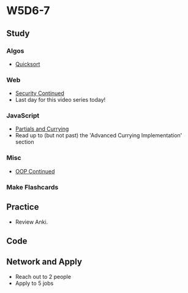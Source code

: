 # W5D6-7

## Study

### Algos 
- [Quicksort](https://www.geeksforgeeks.org/quick-sort/)

### Web
- [Security Continued](https://www.youtube.com/watch?v=zlTVcNxg38c)
- Last day for this video series today!

### JavaScript
- [Partials and Currying](https://javascript.info/currying-partials)
- Read up to (but not past) the 'Advanced Currying Implementation' section

### Misc
- [OOP Continued](https://www.youtube.com/watch?v=lbXsrHGhBAU)

### Make Flashcards

## Practice

- Review Anki. 

## Code 

## Network and Apply 

- Reach out to 2 people
- Apply to 5 jobs 
